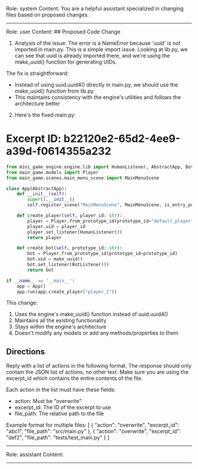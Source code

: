 Role: system
Content: You are a helpful assistant specialized in changing files based on proposed changes.
__________________
Role: user
Content: ## Proposed Code Change
1. Analysis of the issue:
The error is a NameError because 'uuid' is not imported in main.py. This is a simple import issue. Looking at lib.py, we can see that uuid is already imported there, and we're using the make_uuid() function for generating UIDs.

The fix is straightforward:
- Instead of using uuid.uuid4() directly in main.py, we should use the make_uuid() function from lib.py
- This maintains consistency with the engine's utilities and follows the architecture better

2. Here's the fixed main.py:

# Excerpt ID: b22120e2-65d2-4ee9-a39d-f0614355a232
```python main_game/main.py
from mini_game_engine.engine.lib import HumanListener, AbstractApp, BotListener, make_uuid
from main_game.models import Player
from main_game.scenes.main_menu_scene import MainMenuScene

class App(AbstractApp):
    def __init__(self):
        super().__init__()
        self.register_scene("MainMenuScene", MainMenuScene, is_entry_point=True)

    def create_player(self, player_id: str):
        player = Player.from_prototype_id(prototype_id="default_player")
        player.uid = player_id
        player.set_listener(HumanListener())
        return player

    def create_bot(self, prototype_id: str):
        bot = Player.from_prototype_id(prototype_id=prototype_id)
        bot.uid = make_uuid()
        bot.set_listener(BotListener())
        return bot

if __name__ == '__main__':
    app = App()
    app.run(app.create_player("player_1"))
```

This change:
1. Uses the engine's make_uuid() function instead of uuid.uuid4()
2. Maintains all the existing functionality
3. Stays within the engine's architecture
4. Doesn't modify any models or add any methods/properties to them

## Directions
Reply with a list of actions in the following format. The response should only contain the JSON list of actions, no other text.
Make sure you are using the excerpt_id which contains the entire contents of the file.

Each action in the list must have these fields:
- action: Must be "overwrite"
- excerpt_id: The ID of the excerpt to use
- file_path: The relative path to the file

Example format for multiple files:
[
    {
        "action": "overwrite",
        "excerpt_id": "abc1",
        "file_path": "src/main.py"
    },
    {
        "action": "overwrite",
        "excerpt_id": "def2",
        "file_path": "tests/test_main.py"
    }
]
__________________
Role: assistant
Content: 
__________________
